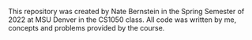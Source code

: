 This repository was created by Nate Bernstein in the Spring Semester of 2022 at MSU Denver in the CS1050 class. All code was written by me, concepts and problems provided by the course.

